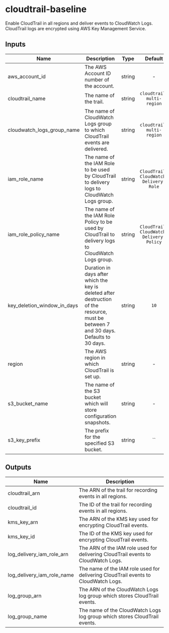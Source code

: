 # cloudtrail-baseline

Enable CloudTrail in all regions and deliver events to CloudWatch Logs. CloudTrail logs are encrypted using AWS Key Management Service.

## Inputs

| Name | Description | Type | Default | Required |
|------|-------------|:----:|:-----:|:-----:|
| aws_account_id | The AWS Account ID number of the account. | string | - | yes |
| cloudtrail_name | The name of the trail. | string | `cloudtrail-multi-region` | no |
| cloudwatch_logs_group_name | The name of CloudWatch Logs group to which CloudTrail events are delivered. | string | `cloudtrail-multi-region` | no |
| iam_role_name | The name of the IAM Role to be used by CloudTrail to delivery logs to CloudWatch Logs group. | string | `CloudTrail-CloudWatch-Delivery-Role` | no |
| iam_role_policy_name | The name of the IAM Role Policy to be used by CloudTrail to delivery logs to CloudWatch Logs group. | string | `CloudTrail-CloudWatch-Delivery-Policy` | no |
| key_deletion_window_in_days | Duration in days after which the key is deleted after destruction of the resource, must be between 7 and 30 days. Defaults to 30 days. | string | `10` | no |
| region | The AWS region in which CloudTrail is set up. | string | - | yes |
| s3_bucket_name | The name of the S3 bucket which will store configuration snapshots. | string | - | yes |
| s3_key_prefix | The prefix for the specified S3 bucket. | string | `` | no |

## Outputs

| Name | Description |
|------|-------------|
| cloudtrail_arn | The ARN of the trail for recording events in all regions. |
| cloudtrail_id | The ID of the trail for recording events in all regions. |
| kms_key_arn | The ARN of the KMS key used for encrypting CloudTrail events. |
| kms_key_id | The ID of the KMS key used for encrypting CloudTrail events. |
| log_delivery_iam_role_arn | The ARN of the IAM role used for delivering CloudTrail events to CloudWatch Logs. |
| log_delivery_iam_role_name | The name of the IAM role used for delivering CloudTrail events to CloudWatch Logs. |
| log_group_arn | The ARN of the CloudWatch Logs log group which stores CloudTrail events. |
| log_group_name | The name of the CloudWatch Logs log group which stores CloudTrail events. |

